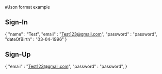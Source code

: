 #Json format example

## Sign-In
{
    "name" : "Test",
    "email" : "Test123@gmail.com",
    "password" : "password",
    "dateOfBirth" : "03-04-1996"
}

## Sign-Up
{
    "email" : "Test123@gmail.com",
    "password" : "password",
}
